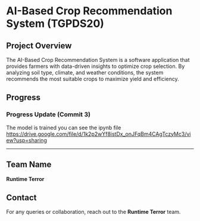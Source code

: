 # AI-Based Crop Recommendation System (TGPDS20)

## Project Overview
The AI-Based Crop Recommendation System is a software application that provides farmers with data-driven insights to optimize crop selection. By analyzing soil type, climate, and weather conditions, the system recommends the most suitable crops to maximize yield and efficiency.

## Progress

### **Progress Update** (Commit 3)


The model is trained you can see the ipynb file
https://drive.google.com/file/d/1k2p2wYf8istDx_onJFqBm4CAgTczyMc3/view?usp=sharing

---


## Team Name
**Runtime Terror**



## Contact
For any queries or collaboration, reach out to the **Runtime Terror** team.
